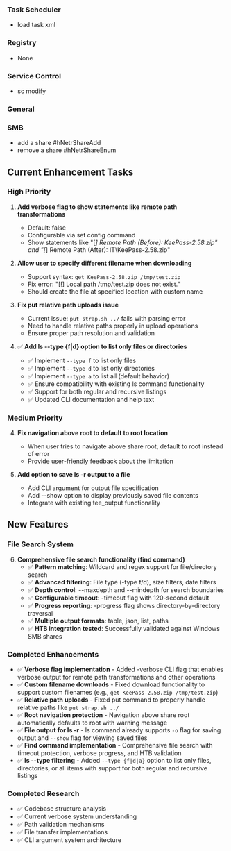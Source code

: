 ### Task Scheduler
- load task xml

### Registry

- None

### Service Control
- sc modify

### General

### SMB
- add a share #hNetrShareAdd
- remove a share #hNetrShareEnum

## Current Enhancement Tasks

### High Priority
1. **Add verbose flag to show statements like remote path transformations**
   - Default: false
   - Configurable via set config command
   - Show statements like "[*] Remote Path (Before): KeePass-2.58.zip" and "[*] Remote Path (After): IT\KeePass-2.58.zip"

2. **Allow user to specify different filename when downloading**
   - Support syntax: `get KeePass-2.58.zip /tmp/test.zip`
   - Fix error: "[!] Local path /tmp/test.zip does not exist."
   - Should create the file at specified location with custom name

3. **Fix put relative path uploads issue**
   - Current issue: `put strap.sh ../` fails with parsing error
   - Need to handle relative paths properly in upload operations
   - Ensure proper path resolution and validation

4. ✅ **Add ls --type {f|d} option to list only files or directories**
   - ✅ Implement `--type f` to list only files
   - ✅ Implement `--type d` to list only directories
   - ✅ Implement `--type a` to list all (default behavior)
   - ✅ Ensure compatibility with existing ls command functionality
   - ✅ Support for both regular and recursive listings
   - ✅ Updated CLI documentation and help text

### Medium Priority
4. **Fix navigation above root to default to root location**
   - When user tries to navigate above share root, default to root instead of error
   - Provide user-friendly feedback about the limitation

5. **Add option to save ls -r output to a file**
   - Add CLI argument for output file specification
   - Add --show option to display previously saved file contents
   - Integrate with existing tee_output functionality

## New Features

### File Search System
6. **Comprehensive file search functionality (find command)**
   - ✅ **Pattern matching**: Wildcard and regex support for file/directory search
   - ✅ **Advanced filtering**: File type (-type f/d), size filters, date filters
   - ✅ **Depth control**: --maxdepth and --mindepth for search boundaries
   - ✅ **Configurable timeout**: -timeout flag with 120-second default
   - ✅ **Progress reporting**: -progress flag shows directory-by-directory traversal
   - ✅ **Multiple output formats**: table, json, list, paths
   - ✅ **HTB integration tested**: Successfully validated against Windows SMB shares

### Completed Enhancements
- ✅ **Verbose flag implementation** - Added -verbose CLI flag that enables verbose output for remote path transformations and other operations
- ✅ **Custom filename downloads** - Fixed download functionality to support custom filenames (e.g., `get KeePass-2.58.zip /tmp/test.zip`)
- ✅ **Relative path uploads** - Fixed put command to properly handle relative paths like `put strap.sh ../`
- ✅ **Root navigation protection** - Navigation above share root automatically defaults to root with warning message
- ✅ **File output for ls -r** - ls command already supports `-o` flag for saving output and `--show` flag for viewing saved files
- ✅ **Find command implementation** - Comprehensive file search with timeout protection, verbose progress, and HTB validation
- ✅ **ls --type filtering** - Added `--type {f|d|a}` option to list only files, directories, or all items with support for both regular and recursive listings

### Completed Research
- ✅ Codebase structure analysis
- ✅ Current verbose system understanding
- ✅ Path validation mechanisms
- ✅ File transfer implementations
- ✅ CLI argument system architecture
